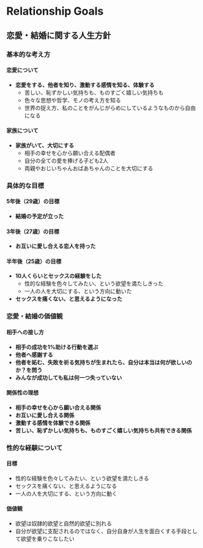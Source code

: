 # Relationship Goals

## 恋愛・結婚に関する人生方針

### 基本的な考え方

#### 恋愛について
- **恋愛をする、他者を知り、激動する感情を知る、体験する**
  - 苦しい、恥ずかしい気持ちも、ものすごく嬉しい気持ちも
  - 色々な思想や哲学、モノの考え方を知る
  - 世界の捉え方、私のことをがんじがらめにしているようなものから自由になる

#### 家族について
- **家族がいて、大切にする**
  - 相手の幸せを心から願い合える配偶者
  - 自分の全ての愛を捧げる子ども2人
  - 両親やおじいちゃんおばあちゃんのことを大切にする

### 具体的な目標

#### 5年後（29歳）の目標
- **結婚の予定が立った**

#### 3年後（27歳）の目標
- **お互いに愛し合える恋人を持った**

#### 半年後（25歳）の目標
- **10人くらいとセックスの経験をした**
  - 性的な経験を色々してみたい、という欲望を満たしきった
  - 一人の人を大切にする、という方向に動いた
- **セックスを痛くない、と思えるようになった**

### 恋愛・結婚の価値観

#### 相手への接し方
- **相手の成功を1%助ける行動を選ぶ**
- **他者へ感謝する**
- **他者を妬む、失敗を祈る気持ちが生まれたら、自分は本当は何が欲しいのか？を問う**
- **みんなが成功しても私は何一つ失っていない**

#### 関係性の理想
- **相手の幸せを心から願い合える関係**
- **お互いに愛し合える関係**
- **激動する感情を体験できる関係**
- **苦しい、恥ずかしい気持ちも、ものすごく嬉しい気持ちも共有できる関係**

### 性的な経験について

#### 目標
- 性的な経験を色々してみたい、という欲望を満たしきる
- セックスを痛くない、と思えるようになる
- 一人の人を大切にする、という方向に動く

#### 価値観
- 欲望は奴隷的欲望と自然的欲望に別れる
- 自分が欲望に支配されるのではなく、自分自身が人生を面白くする手段として欲望を乗りこなしたい
